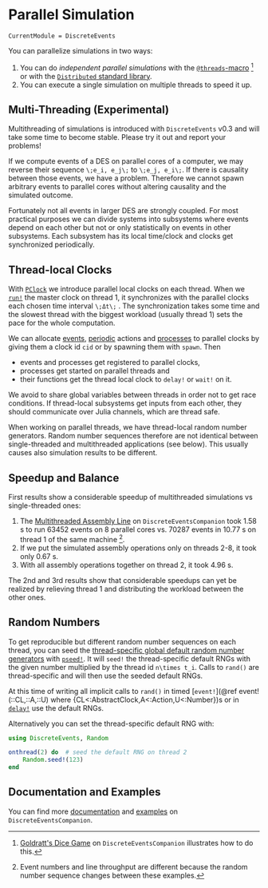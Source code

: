 # Parallel Simulation

```@meta
CurrentModule = DiscreteEvents
```

You can parallelize simulations in two ways:

1. You can do *independent parallel simulations* with the [`@threads`-macro](https://docs.julialang.org/en/v1/manual/multi-threading/#The-@threads-Macro) [^1] or with the [`Distributed` standard library](https://docs.julialang.org/en/v1/stdlib/Distributed/).
2. You can execute a single simulation on multiple threads to speed it up.

## Multi-Threading (Experimental)

Multithreading of simulations is introduced with `DiscreteEvents` v0.3 and will take some time to become stable. Please try it out and report your problems!

If we compute events of a DES on parallel cores of a computer, we may reverse their sequence ``\;e_i, e_j\;`` to  ``\;e_j, e_i\;``. If there is causality between those events, we have a problem. Therefore we cannot spawn arbitrary events to parallel cores without altering causality and the simulated outcome.

Fortunately not all events in larger DES are strongly coupled. For most practical purposes we can divide systems into subsystems where events depend on each other but not or only statistically on events in other subsystems. Each subsystem has its local time/clock and clocks get synchronized periodically.

## Thread-local Clocks

With [`PClock`](@ref) we introduce parallel local clocks on each thread. When we [`run!`](@ref) the master clock on thread 1, it synchronizes with the parallel clocks each chosen time interval ``\;Δt\;`` . The synchronization takes some time and the slowest thread with the biggest workload (usually thread 1) sets the pace for the whole computation.

We can allocate [events](events.md), [periodic](@ref) actions and [processes](@ref) to parallel clocks by giving them a clock id `cid` or by spawning them with `spawn`. Then

- events and processes get registered to parallel clocks,
- processes get started on parallel threads and
- their functions get the thread local clock to `delay!` or `wait!` on it.

We avoid to share global variables between threads in order not to get race conditions. If thread-local subsystems get inputs from each other, they should communicate over Julia channels, which are thread safe.

When working on parallel threads, we have thread-local random number generators. Random number sequences therefore are not identical between single-threaded and multithreaded applications (see below). This usually causes also simulation results to be different.

## Speedup and Balance

First results show a considerable speedup of multithreaded simulations vs single-threaded ones:

1. The [Multithreaded Assembly Line](https://pbayer.github.io/DiscreteEventsCompanion.jl/dev/examples/assy_thrd/) on `DiscreteEventsCompanion` took 1.58 s to run 63452 events on 8 parallel cores vs. 70287 events in 10.77 s on thread 1 of the same machine [^2].
2. If we put the simulated assembly operations only on threads 2-8, it took only 0.67 s.
3. With all assembly operations together on thread 2, it took 4.96 s.

The 2nd and 3rd results show that considerable speedups can yet be realized by relieving thread 1 and distributing the workload between the other ones.

## Random Numbers

To get reproducible but different random number sequences on each thread, you can seed the [thread-specific global default random number generators](https://julialang.org/blog/2019/07/multithreading/#random_number_generation) with [`pseed!`](@ref). It will `seed!` the thread-specific default RNGs with the given number multiplied by the thread id ``n\times t_i``. Calls to `rand()` are thread-specific and will then use the seeded default RNGs.

At this time of writing all implicit calls to `rand()` in timed [`event!`](@ref event!(::CL,::A,::U)  where {CL<:AbstractClock,A<:Action,U<:Number})s or in [`delay!`](@ref) use the default RNGs.

Alternatively you can set the thread-specific default RNG with:

```julia
using DiscreteEvents, Random

onthread(2) do  # seed the default RNG on thread 2
    Random.seed!(123)
end
```

## Documentation and Examples

You can find more [documentation](https://pbayer.github.io/DiscreteEventsCompanion.jl/dev/parallel/) and [examples](https://pbayer.github.io/DiscreteEventsCompanion.jl/dev/examples/examples/#Multi-Threading-(Experimental)) on `DiscreteEventsCompanion`.

[^1]:  [Goldratt's Dice Game](https://pbayer.github.io/DiscreteEventsCompanion.jl/dev/examples/dicegame/dicegame/) on `DiscreteEventsCompanion` illustrates how to do this.
[^2]: Event numbers and line throughput are different because the random number sequence changes between these examples.
